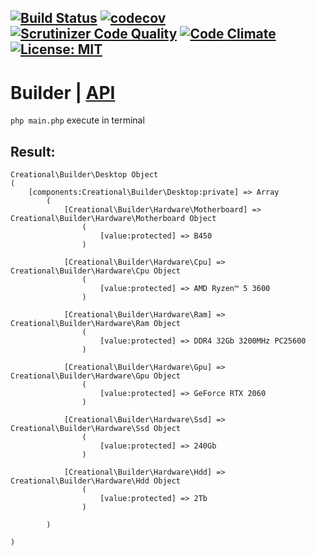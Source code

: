 [![Build Status](https://travis-ci.org/Jagepard/PhpDesignPatterns-Builder.svg?branch=master)](https://travis-ci.org/Jagepard/PhpDesignPatterns-Builder)
[![codecov](https://codecov.io/gh/Jagepard/PhpDesignPatterns-Builder/branch/master/graph/badge.svg)](https://codecov.io/gh/Jagepard/PhpDesignPatterns-Builder)
[![Scrutinizer Code Quality](https://scrutinizer-ci.com/g/Jagepard/PhpDesignPatterns-Builder/badges/quality-score.png?b=master)](https://scrutinizer-ci.com/g/Jagepard/PhpDesignPatterns-Builder/?branch=master)
[![Code Climate](https://codeclimate.com/github/Jagepard/PhpDesignPatterns-Builder/badges/gpa.svg)](https://codeclimate.com/github/Jagepard/PhpDesignPatterns-Builder)
[![License: MIT](https://img.shields.io/badge/license-MIT-498e7f.svg)](https://mit-license.org/)
-----

# Builder | [API](https://github.com/Jagepard/PhpDesignPatterns-Builder/blob/master/docs.md "Documentation API")
```php main.php``` execute in terminal

## Result:
```
Creational\Builder\Desktop Object
(
    [components:Creational\Builder\Desktop:private] => Array
        (
            [Creational\Builder\Hardware\Motherboard] => Creational\Builder\Hardware\Motherboard Object
                (
                    [value:protected] => B450
                )

            [Creational\Builder\Hardware\Cpu] => Creational\Builder\Hardware\Cpu Object
                (
                    [value:protected] => AMD Ryzen™ 5 3600
                )

            [Creational\Builder\Hardware\Ram] => Creational\Builder\Hardware\Ram Object
                (
                    [value:protected] => DDR4 32Gb 3200MHz PC25600
                )

            [Creational\Builder\Hardware\Gpu] => Creational\Builder\Hardware\Gpu Object
                (
                    [value:protected] => GeForce RTX 2060
                )

            [Creational\Builder\Hardware\Ssd] => Creational\Builder\Hardware\Ssd Object
                (
                    [value:protected] => 240Gb
                )

            [Creational\Builder\Hardware\Hdd] => Creational\Builder\Hardware\Hdd Object
                (
                    [value:protected] => 2Tb
                )

        )

)
```
